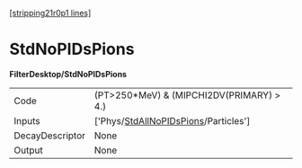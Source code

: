 [[stripping21r0p1 lines]](./stripping21r0p1-index)

# StdNoPIDsPions

**FilterDesktop/StdNoPIDsPions**

|                 |                                                                                               |
|-----------------|-----------------------------------------------------------------------------------------------|
| Code            | (PT\>250\*MeV) & (MIPCHI2DV(PRIMARY) \> 4.)                                                   |
| Inputs          | ['Phys/[StdAllNoPIDsPions](./stripping21r0p1-commonparticles-stdallnopidspions)/Particles'] |
| DecayDescriptor | None                                                                                          |
| Output          | None                                                                                          |
